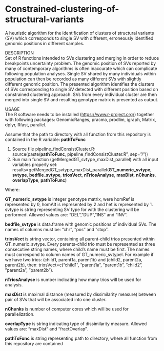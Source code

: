 # Constrained-clustering-of-structural-variants
A heuristic algorithm for the identification of clusters of structural variants (SV) which corresponds to single SV with different, erroneously identified genomic positions in different samples.


DESCRIPTION  
Set of R functions intended to SVs clustering and merging in order to reduce breakpoints uncertainty problem. The genomic position of SVs reported by many of contemporary algorithms is often inaccurate which can complicate following population analyses. Single SV shared by many individuals within population can then be recorded as many different SVs with slightly different genomic position. The presented algorithm identifies the clusters of SVs corresponding to single SV detected with different position based on constrained clustering approach. SVs from every individual cluster are then merged into single SV and resulting genotype matrix is presented as output.


USAGE  
The R software needs to be installed (https://www.r-project.org/) together with following packages: GenomicRanges, pracma, prodlim, igraph, Matrix, dplyr, Rfast, parallel.  

Assume that the path to directory with all function from this repository is contained in the R variable: **pathToFunc**  
1)	Source file pipeline_findConsistCluster.R:  
source(paste(**pathToFunc**, pipeline_findConsistCluster.R”, sep=”/”))  
2)	Run main function (getMergedGT_svtype_maxDist_parallel) with all input variables properly set:  
results=getMergedGT_svtype_maxDist_parallel(**GT_numeric_svtype**, **svtype**, **bedfile_svtype**, **triosVect**, **nTriosAnalyse**, **maxDist**, **nChunks**, **overlapType**, **pathToFunc**)

Where:

**GT_numeric_svtype** is integer genotype matrix, were homRef is represented by 0, homAlt is represented by 2 and het is represented by 1.
svtype is string representing SV type for with the clustering will be performed. Allowed values are: “DEL”,”DUP”,”INS” and “INV”.

**bedfile_svtype** is data.frame with genomic positions of individual SVs. The names of columns must be: “chr”, “pos” and “stop”.

**triosVect** is string vector, containing all parent-child trios presented within GT_numeric_svtype. Every parents-child trio must be represented as three consecutive string names, where child’s name must be first. The names must correspond to column names of GT_numeric_svtypel. For example if we have two trios: (child1, parent1a, parent1b) and (child2, parent2a, parent2b), then: triosVect=c(“child1”, ”parent1a”, ”parent1b”, ”child2”, ”parent2a”, ”parent2b”).

**nTriosAnalyse** is number indicating how many trios will be used for analysis.

**maxDist** is maximal distance (measured by dissimilarity measure) between pair of SVs that will be associated into one cluster.

**nChunks** is number of computer cores which will be used for parallelization.

**overlapType** is string indicating type of dissimilarity measure. Allowed values are: “maxDist” and “fractOverlap”.

**pathToFunc** is string representing path to directory, where all function from this repository are contained
